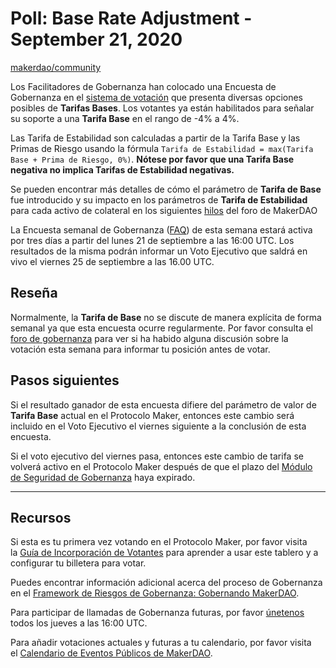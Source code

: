 # Poll: Base Rate Adjustment - September 21, 2020

[makerdao/community](https://github.com/makerdao/community/blob/92a042313c838371bad3f4773cdd8bbe8a7c7f03/governance/polls/Base%20Rate%20Adjustment%20-%20September%2021%2C%202020.md)

Los Facilitadores de Gobernanza han colocado una Encuesta de Gobernanza en el [sistema de votación](https://vote.makerdao.com/polling) que presenta diversas opciones posibles de **Tarifas Bases**. Los votantes ya están habilitados para señalar su soporte a una **Tarifa Base** en el rango de -4% a 4%.

Las Tarifa de Estabilidad son calculadas a partir de la Tarifa Base y las Primas de Riesgo usando la fórmula `Tarifa de Estabilidad = max(Tarifa Base + Prima de Riesgo, 0%)`. **Nótese por favor que una Tarifa Base negativa no implica Tarifas de Estabilidad negativas.**

Se pueden encontrar más detalles de cómo el parámetro de **Tarifa de Base** fue introducido y su impacto en los parámetros de **Tarifa de Estabilidad** para cada activo de colateral en los siguientes [hilos](https://forum.makerdao.com/tag/base-rate) del foro de MakerDAO

La Encuesta semanal de Gobernanza ([FAQ](https://community-development.makerdao.com/governance/governance)) de esta semana estará activa por tres días a partir del lunes 21 de septiembre a las 16:00 UTC. Los resultados de la misma podrán informar un Voto Ejecutivo que saldrá en vivo el viernes 25 de septiembre a las 16.00 UTC.

## **Reseña**

Normalmente, la **Tarifa de Base** no se discute de manera explícita de forma semanal ya que esta encuesta ocurre regularmente. Por favor consulta el [foro de gobernanza](https://forum.makerdao.com/c/governance/5) para ver si ha habido alguna discusión sobre la votación esta semana para informar tu posición antes de votar.

## Pasos siguientes

Si el resultado ganador de esta encuesta difiere del parámetro de valor de **Tarifa Base** actual en el Protocolo Maker, entonces este cambio será incluido en el Voto Ejecutivo el viernes siguiente a la conclusión de esta encuesta.

Si el voto ejecutivo del viernes pasa, entonces este cambio de tarifa se volverá activo en el Protocolo Maker después de que el plazo del [Módulo de Seguridad de Gobernanza](https://forum.makerdao.com/tag/govsec-module) haya expirado.

---

## **Recursos**

Si esta es tu primera vez votando en el Protocolo Maker, por favor visita la [Guía de Incorporación de Votantes](https://community-development.makerdao.com/onboarding/voter-onboarding) para aprender a usar este tablero y a configurar tu billetera para votar.

Puedes encontrar información adicional acerca del proceso de Gobernanza en el [Framework de Riesgos de Gobernanza: Gobernando MakerDAO](https://community-development.makerdao.com/governance/governance-risk-framework).

Para participar de llamadas de Gobernanza futuras, por favor [únetenos](https://community-development.makerdao.com/governance/governance-and-risk-meetings) todos los jueves a las 16:00 UTC.

Para añadir votaciones actuales y futuras a tu calendario, por favor visita el [Calendario de Eventos Públicos de MakerDAO](https://calendar.google.com/calendar/embed?src=makerdao.com_3efhm2ghipksegl009ktniomdk%40group.calendar.google.com&ctz=America%2FLos_Angeles).
